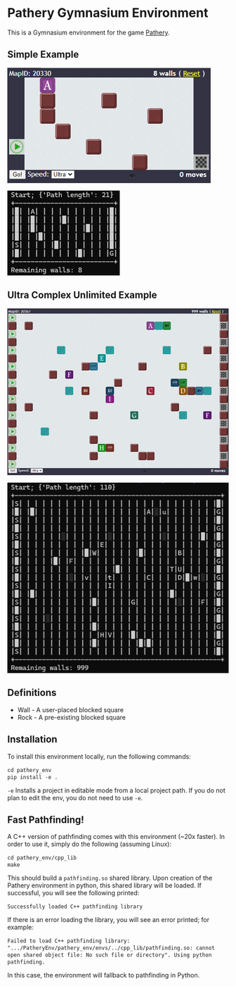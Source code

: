 # Pathery Gymnasium Environment

This is a Gymnasium environment for the game [Pathery](https://www.pathery.com/home).

## Simple Example

![simple_pathery](images/simple_pathery.png)

![simple_ansi](images/simple_ansi_render.png)

## Ultra Complex Unlimited Example

![ucu_pathery](images/ucu_pathery.png)

![ucu_ansi](images/ucu_ansi_render.png)

## Definitions

 - Wall - A user-placed blocked square
 - Rock - A pre-existing blocked square

## Installation

To install this environment locally, run the following commands:

```{shell}
cd pathery_env
pip install -e .
```

`-e` Installs a project in editable mode from a local project path. If you do not plan to edit the env, you do not need to use `-e`.

## Fast Pathfinding!

A C++ version of pathfinding comes with this environment (~20x faster). In order to use it, simply do the following (assuming Linux):

```
cd pathery_env/cpp_lib
make
```

This should build a `pathfinding.so` shared library. Upon creation of the Pathery environment in python, this shared library will be loaded. If successful, you will see the following printed:

```
Successfully loaded C++ pathfinding library
```

If there is an error loading the library, you will see an error printed; for example:

```
Failed to load C++ pathfinding library: ".../PatheryEnv/pathery_env/envs/../cpp_lib/pathfinding.so: cannot open shared object file: No such file or directory". Using python pathfinding.
```

In this case, the environment will fallback to pathfinding in Python.